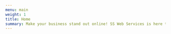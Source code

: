 ```yaml
---
menu: main
weight: 1
title: Home
summary: Make your business stand out online! SS Web Services is here to provide a full-service experience for your needs on the web. We work directly with you to assess your needs and build the right solution to attract more customers, expand your online presence, and unlock your potential.
---
```

